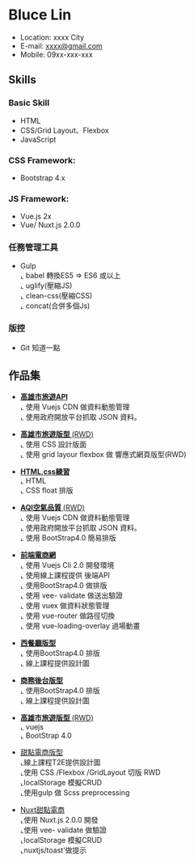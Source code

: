 # Bluce Lin

- Location: xxxx City
- E-mail: xxxx@gmail.com
- Mobile: 09xx-xxx-xxx

## Skills

### Basic Skill

* HTML
* CSS/Grid Layout、Flexbox 
* JavaScript 


### CSS Framework:
* Bootstrap 4.x

### JS Framework:

* Vue.js 2x
* Vue/ Nuxt.js 2.0.0

### 任務管理工具

* Gulp  <BR>
 ⌞  babel 轉換ES5 => ES6 或以上 <BR>
 ⌞  uglify(壓縮JS) <BR>
 ⌞  clean-css(壓縮CSS)  
 ⌞  concat(合併多個Js)    

### 版控
*  Git 知道一點


## 作品集 
- <a href="https://barrylinx.github.io/Demo/" target="_blank"><B> 高雄市旅遊API </B> </a> <BR>
  ⌞ 使用 Vuejs CDN 做資料動態管理  <BR>
  ⌞ 使用政府開放平台抓取 JSON 資料。<BR>
  

- <a href="https://barrylinx.github.io/T2EWeek/week2/T2EWeek2.html" target="_blank"><B> 高雄市旅遊版型 </B> (RWD)</a> <BR>
  ⌞ 使用 CSS 設計版面 <BR>
  ⌞ 使用 grid layour flexbox 做 響應式網頁版型(RWD)

 - <a href="https://barrylinx.github.io/hexschool_homework_CSSHtml/CSSPsd.html" target="_blank"><B>HTML,css練習 </B> </a> <BR> 
  ⌞ HTML <BR>
  ⌞ CSS float 排版

- <a href= "https://barrylinx.github.io/Vue-PM25-homeWork/" target="_blank"><B> AQI空氣品質 </B> (RWD)</a> <BR>
  ⌞ 使用 Vuejs CDN 做資料動態管理  <BR>
  ⌞ 使用政府開放平台抓取 JSON 資料。<BR>
  ⌞ 使用 BootStrap4.0 簡易排版

- <a href="https://barrylinx.github.io/vue-tryShopping/dist/#/" target="_blank"><B> 前端電商網 </B> </a> <BR>
  ⌞ 使用 Vuejs Cli 2.0 開發環境  <BR>
  ⌞ 使用線上課程提供 後端API <BR>
  ⌞ 使用BootStrap4.0 做排版  <BR>
  ⌞ 使用 vee- validate 做送出驗證  <BR>
  ⌞ 使用 vuex 做資料狀態管理  <BR>
  ⌞ 使用 vue-router 做路徑切換  <BR>
  ⌞ 使用 vue-loading-overlay 過場動畫  <BR>

 - <a href="https://barrylinx.github.io/bootstarp4Dashboard/restrant.html#" target="_blank"><B> 西餐廳版型 </B> </a> <BR> 
  ⌞ 使用BootStrap4.0 排版  <BR>
  ⌞ 線上課程提供設計圖   <BR>

- <a href="https://barrylinx.github.io/bootstarp4Dashboard/DashBoard_relay.html#" target="_blank"><B>商務後台版型  </B> </a> <BR> 
  ⌞ 使用BootStrap4.0 排版  <BR>
  ⌞ 線上課程提供設計圖  <BR>

 - <a href="https://barrylinx.github.io/Demo/" target="_blank"><B> 高雄市旅遊版型 </B> (RWD)</a> <BR>
  ⌞ vuejs <BR>
  ⌞ BootStrap 4.0 

  - <a href="https://barrylinx.github.io/NuxtJs_Sweet/dist/index.html">甜點電商版型</a>  
  ⌞線上課程T2E提供設計圖  <BR>
  ⌞使用 CSS /Flexbox /GridLayout 切版 RWD   <BR>
  ⌞localStorage 模擬CRUD  <BR>
  ⌞使用gulp 做 Scss preprocessing  <BR>

- <a href="https://barrylinx.github.io/Text_Nuxt_sweet/">Nuxt甜點電商</a>  
  ⌞使用 Nuxt.js 2.0.0 開發  <BR>
  ⌞使用 vee- validate 做驗證  <BR>
  ⌞localStorage 模擬CRUD  <BR>
  ⌞nuxtjs/toast'做提示  <BR>



  